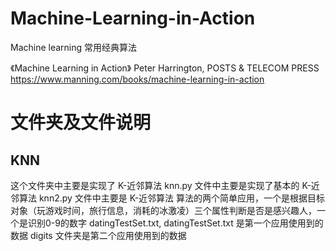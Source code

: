 # Machine-Learning-in-Action
Machine learning 常用经典算法

《Machine Learning in Action》 Peter Harrington, POSTS & TELECOM PRESS
https://www.manning.com/books/machine-learning-in-action

# 文件夹及文件说明
## KNN
这个文件夹中主要是实现了 K-近邻算法
knn.py 文件中主要是实现了基本的 K-近邻算法
knn2.py 文件中主要是 K-近邻算法 算法的两个简单应用，一个是根据目标对象（玩游戏时间，旅行信息，消耗的冰激凌）三个属性判断是否是感兴趣人，一个是识别0-9的数字
datingTestSet.txt, datingTestSet.txt 是第一个应用使用到的数据
digits 文件夹是第二个应用使用到的数据 
